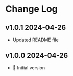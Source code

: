 # Change Log

## v1.0.1 2024-04-26

- Updated README file

## v1.0.0 2024-04-26

- 🎉 Initial version
